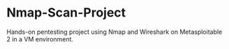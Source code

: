 # Nmap-Scan-Project
Hands-on pentesting project using Nmap and Wireshark on Metasploitable 2 in a VM environment.
